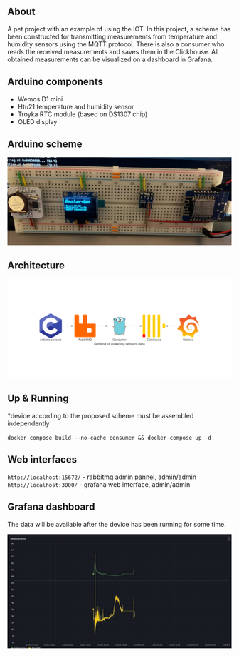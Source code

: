 ## About

A pet project with an example of using the IOT. In this project, a scheme has been constructed for transmitting measurements from temperature and humidity sensors using the MQTT protocol. There is also a consumer who reads the received measurements and saves them in the Clickhouse. All obtained measurements can be visualized on a dashboard in Grafana.

## Arduino components

- Wemos D1 mini
- Htu21 temperature and humidity sensor
- Troyka RTC module (based on DS1307 chip)
- OLED display

## Arduino scheme

![scheme](./images/scheme.jpeg)

## Architecture

![system components](./images/scheme_of_collecting_sensors_data.png)

## Up & Running

*device according to the proposed scheme must be assembled independently

`docker-compose build --no-cache consumer && docker-compose up -d`

## Web interfaces
`http://localhost:15672/` - rabbitmq admin pannel, admin/admin  
`http://localhost:3000/`  - grafana web interface, admin/admin  

## Grafana dashboard

The data will be available after the device has been running for some time.

![dashboard](./images/dashboard.jpg)